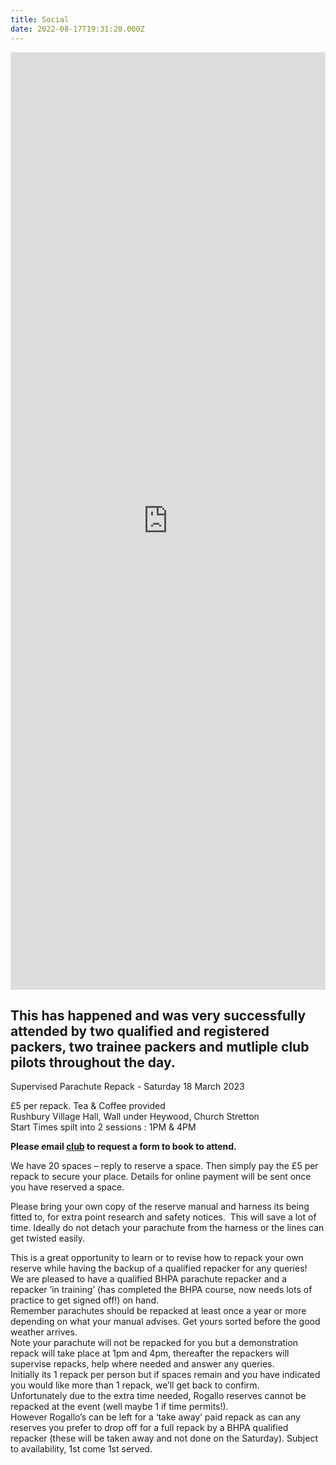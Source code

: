 ```yaml
---
title: Social
date: 2022-08-17T19:31:20.000Z
---
```

<iframe id='wcFrame' src='https://webcollect.org.uk/org/index.php?page=home&amp;organisation_id=2728&amp;category_id=8415&amp;embedded=1' width='100%' height='1500px' marginheight='0' frameborder='0' allowTransparency='true'></iframe><script type='text/javascript' src='https://webcollect.org.uk/media/js/resize_iframe.js'></script>

## This has happened and was very successfully attended by two qualified and registered packers, two trainee packers and mutliple club pilots throughout the day.

Supervised Parachute Repack - Saturday 18 March 2023

£5 per repack. Tea & Coffee provided\
Rushbury Village Hall, Wall under Heywood, Church Stretton\
Start Times spilt into 2 sessions : 1PM & 4PM

**Please email [club](mailto:club@longmynd.org) to request a form to book to attend.**

We have 20 spaces – reply to reserve a space. Then simply pay the £5 per repack to secure your place. Details for online payment will be sent once you have reserved a space.

Please bring your own copy of the reserve manual and harness its being fitted to, for extra point research and safety notices.  This will save a lot of time. Ideally do not detach your parachute from the harness or the lines can get twisted easily.

This is a great opportunity to learn or to revise how to repack your own reserve while having the backup of a qualified repacker for any queries!\
We are pleased to have a qualified BHPA parachute repacker and a repacker ‘in training’ (has completed the BHPA course, now needs lots of practice to get signed off!) on hand.\
Remember parachutes should be repacked at least once a year or more depending on what your manual advises. Get yours sorted before the good weather arrives.\
Note your parachute will not be repacked for you but a demonstration repack will take place at 1pm and 4pm, thereafter the repackers will supervise repacks, help where needed and answer any queries.\
Initially its 1 repack per person but if spaces remain and you have indicated you would like more than 1 repack, we’ll get back to confirm.\
Unfortunately due to the extra time needed, Rogallo reserves cannot be repacked at the event (well maybe 1 if time permits!).\
However Rogallo’s can be left for a ‘take away’ paid repack as can any reserves you prefer to drop off for a full repack by a BHPA qualified repacker (these will be taken away and not done on the Saturday). Subject to availability, 1st come 1st served.
